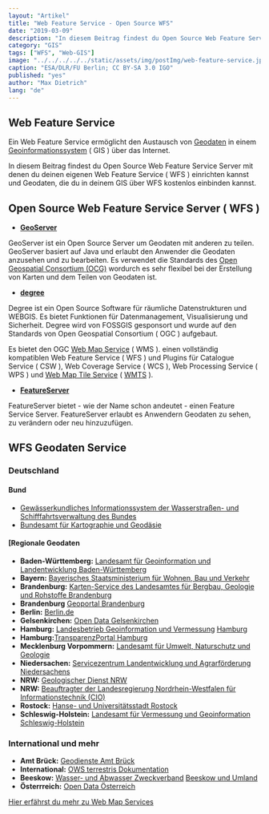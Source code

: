 ```yaml
---
layout: "Artikel"
title: "Web Feature Service - Open Source WFS"
date: "2019-03-09"
description: "In diesem Beitrag findest du Open Source Web Feature Service Server mit denen du deinen eigenen Web Feature Service ( WFS ) einrichten kannst und Geodaten, die du in deinem GIS über WFS kostenlos einbinden kannst."
category: "GIS"
tags: ["WFS", "Web-GIS"]
image: "../../../../../static/assets/img/postImg/web-feature-service.jpg"
caption: "ESA/DLR/FU Berlin; CC BY-SA 3.0 IGO"
published: "yes"
author: "Max Dietrich"
lang: "de"
---
```


## Web Feature Service

Ein Web Feature Service ermöglicht den Austausch von [Geodaten](/gis/was-sind-geodaten "Was sind Geodaten?") in einem [Geoinformationssystem](/gis/was-ist-gis "Was ist GIS?") ( GIS ) über das Internet.

In diesem Beitrag findest du Open Source Web Feature Service Server mit denen du deinen eigenen Web Feature Service ( WFS ) einrichten kannst und Geodaten, die du in deinem GIS über WFS kostenlos einbinden kannst.

## Open Source Web Feature Service Server ( WFS )

*   [**GeoServer**](http://geoserver.org/ "GeoServer")

GeoServer ist ein Open Source Server um Geodaten mit anderen zu teilen. GeoServer basiert auf Java und erlaubt den Anwender die Geodaten anzusehen und zu bearbeiten. Es verwendet die Standards des [Open Geospatial Consortium (OCG)](http://www.opengeospatial.org/ "Open Geospatial Consortium (OCG)") wordurch es sehr flexibel bei der Erstellung von Karten und dem Teilen von Geodaten ist.

*   [**degree**](https://www.deegree.org/ "degree")

Degree ist ein Open Source Software für räumliche Datenstrukturen und WEBGIS. Es bietet Funktionen für Datenmanagement, Visualisierung und Sicherheit. Degree wird von FOSSGIS gesponsort und wurde auf den Standards von Open Geospatial Consortium ( OGC ) aufgebaut.

Es bietet den OGC [Web Map Service](/wms-web-map-service-und-wmts "Web Map Service") ( WMS ). einen vollständig kompatiblen Web Feature Service ( WFS ) und Plugins für Catalogue Service ( CSW ), Web Coverage Service ( WCS ), Web Processing Service ( WPS ) und [Web Map Tile Service](/wms-web-map-service-und-wmts "Web Map Tile Service") ( [WMTS](/wms-web-map-service-und-wmts "WMTS") ).

*   [**FeatureServer**](http://featureserver.org/ "FeatureServer")

FeatureServer bietet - wie der Name schon andeutet - einen Feature Service Server. FeatureServer erlaubt es Anwendern Geodaten zu sehen, zu verändern oder neu hinzuzufügen.

## WFS Geodaten Service

### **Deutschland**

#### **Bund**

*   [Gewässerkundliches Informationssystem der Wasserstraßen- und Schifffahrtsverwaltung des Bundes](https://www.pegelonline.wsv.de/webservice/wfsAktuell "Gewässerkundliches Informationssystem der Wasserstraßen- und Schifffahrtsverwaltung des Bundes")
*   [Bundesamt für Kartographie und Geodäsie](http://www.geodatenzentrum.de/geodaten/gdz_rahmen.gdz_div?gdz_spr=deu&gdz_akt_zeile=2&gdz_anz_zeile=5&gdz_unt_zeile=0&gdz_user_id=0 "Bundesamt für Kartographie und Geodäsie")

#### [**Regionale Geodaten**

*   **Baden-Württemberg:** [Landesamt für Geoinformation und Landentwicklung Baden-Württemberg](https://www.lgl-bw.de/lgl-internet/opencms/de/07_Produkte_und_Dienstleistungen/Open_Data_Initiative/)
*   **Bayern:** [Bayerisches Staatsministerium für Wohnen, Bau und Verkehr](https://www.baysis.bayern.de/web/content/geodaten/wfs.aspx)
*   **Brandenburg:** [Karten-Service des Landesamtes für Bergbau, Geologie und Rohstoffe Brandenburg](http://www.geo.brandenburg.de/ows)
*   **Brandenburg** [Geoportal Brandenburg](https://geoportal.brandenburg.de/efre/ergebnisse/infrastrukturknoten-und-webbasierte-dienste/)
*   **Berlin:** [Berlin.de](https://daten.berlin.de/datensaetze)
*   **Gelsenkirchen:** [Open Data Gelsenkirchen](https://opendata.gelsenkirchen.de/dataset/infrastrukturdatenbank-der-stadt-gelsenkirchen-wms-wfs)
*   **Hamburg:** [Landesbetrieb Geoinformation und Vermessung](https://metaver.de/trefferanzeige?cmd=doShowDocument&docuuid=CF20A153-8206-41D6-A46B-6F40FB0405E8&plugid=/ingrid-group:dsc-MV) [Hamburg](https://metaver.de/trefferanzeige?cmd=doShowDocument&docuuid=CF20A153-8206-41D6-A46B-6F40FB0405E8&plugid=/ingrid-group:dsc-MV)
*   **Hamburg:**[TransparenzPortal Hamburg](http://suche.transparenz.hamburg.de/?groups=geografie-geologie-und-geodaten&sort=title_sort+asc&res_format=wfs)
*   **Mecklenburg Vorpommern:** [Landesamt für Umwelt, Naturschutz und Geologie](https://www.lung.mv-regierung.de/insite/cms/umwelt/umweltinformation/gis/kartenportal/kartendienste.htm)
*   **Niedersachen:** [Servicezentrum Landentwicklung und Agrarförderung Niedersachens](https://www.sla.niedersachsen.de/landentwicklung/anwendungen/leaportal/landentwicklung-und-agrarfoerderung---auskunftsdienste-86779.html)
*   **NRW:** [Geologischer Dienst NRW](https://www.gd.nrw.de/pr_od.htm)
*   **NRW:** [Beauftragter der Landesregierung Nordrhein-Westfalen für Informationstechnik (CIO)](https://open.nrw/suche)
*   **Rostock:** [Hanse- und Universitätsstadt Rostock](https://www.opendata-hro.de/dataset?res_format=WFS)
*   **Schleswig-Holstein:** [Landesamt für Vermessung und Geoinformation Schleswig-Holstein](http://www.sh-mis.schleswig-holstein.de/catalog/Query/ShowCSWInfo.do?fileIdentifier=5a04820d-1d3c-4bbe-af9d-1a410f217dc8)

### [](#international-und-mehr)**International und mehr**

*   **Amt Brück:** [Geodienste Amt Brück](http://www.amt-brueck.de/seite/182941/geodienste.html)
*   **International:** [OWS terrestris Dokumentation](https://ows.terrestris.de/dienste.html#openstreetmap-wms)
*   **Beeskow:** [Wasser- und Abwasser Zweckverband](https://www.beeskow-wasser.de/geoportal-und-wmswfs-dienste.html) [Beeskow und Umland](https://www.beeskow-wasser.de/geoportal-und-wmswfs-dienste.html)
*   **Österrreich:** [Open Data Österreich](https://www.data.gv.at/suche/)

[Hier erfährst du mehr zu Web Map Services](wms-web-map-service-und-wmts)